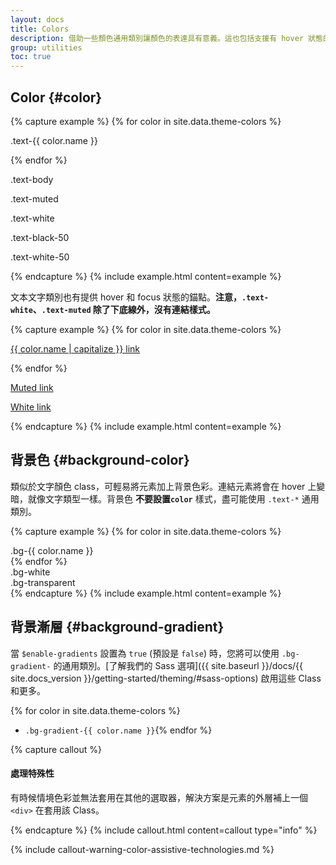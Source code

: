 ```yaml
---
layout: docs
title: Colors
description: 借助一些顏色通用類別讓顏色的表達具有意義。這也包括支援有 hover 狀態的樣式連結。
group: utilities
toc: true
---
```


## Color {#color}

{% capture example %}
{% for color in site.data.theme-colors %}
<p class="text-{{ color.name }}{% if color.name == "light" %} bg-dark{% endif %}">.text-{{ color.name }}</p>{% endfor %}
<p class="text-body">.text-body</p>
<p class="text-muted">.text-muted</p>
<p class="text-white bg-dark">.text-white</p>
<p class="text-black-50">.text-black-50</p>
<p class="text-white-50 bg-dark">.text-white-50</p>
{% endcapture %}
{% include example.html content=example %}

文本文字類別也有提供 hover 和 focus 狀態的錨點。**注意，`.text-white`、`.text-muted` 除了下底線外，沒有連結樣式。**

{% capture example %}
{% for color in site.data.theme-colors %}
<p><a href="#" class="text-{{ color.name }}{% if color.name == "light" %} bg-dark{% endif %}">{{ color.name | capitalize }} link</a></p>{% endfor %}
<p><a href="#" class="text-muted">Muted link</a></p>
<p><a href="#" class="text-white bg-dark">White link</a></p>
{% endcapture %}
{% include example.html content=example %}

## 背景色 {#background-color}

類似於文字顏色 class，可輕易將元素加上背景色彩。連結元素將會在 hover 上變暗，就像文字類型一樣。背景色 **不要設置`color`** 樣式，盡可能使用 `.text-*` 通用類別。

{% capture example %}
{% for color in site.data.theme-colors %}
<div class="p-3 mb-2 bg-{{ color.name }} {% if color.name == "light" or color.name == "warning" %}text-dark{% else %}text-white{% endif %}">.bg-{{ color.name }}</div>{% endfor %}
<div class="p-3 mb-2 bg-white text-dark">.bg-white</div>
<div class="p-3 mb-2 bg-transparent text-dark">.bg-transparent</div>
{% endcapture %}
{% include example.html content=example %}

## 背景漸層 {#background-gradient}

當 `$enable-gradients` 設置為 `true` (預設是 `false`) 時，您將可以使用 `.bg-gradient-` 的通用類別。[了解我們的 Sass 選項]({{ site.baseurl }}/docs/{{ site.docs_version }}/getting-started/theming/#sass-options) 啟用這些 Class 和更多。

{% for color in site.data.theme-colors %}
- `.bg-gradient-{{ color.name }}`{% endfor %}

{% capture callout %}
#### 處理特殊性

有時候情境色彩並無法套用在其他的選取器，解決方案是元素的外層補上一個 `<div>` 在套用該 Class。

{% endcapture %}
{% include callout.html content=callout type="info" %}

{% include callout-warning-color-assistive-technologies.md %}
